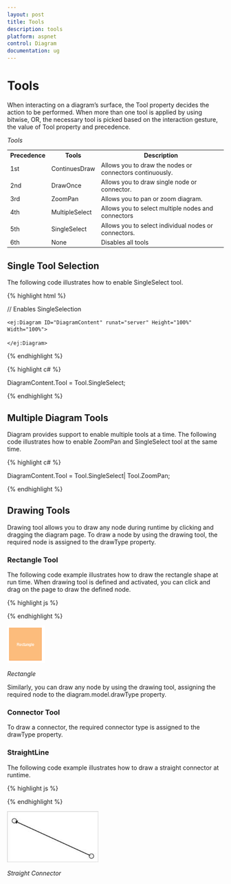 ```yaml
---
layout: post
title: Tools
description: tools
platform: aspnet
control: Diagram
documentation: ug
---
```


# Tools

When interacting on a diagram’s surface, the Tool property decides the action to be performed. When more than one tool is applied by using bitwise, OR, the necessary tool is picked based on the interaction gesture, the value of Tool property and precedence.

_Tools_

<table>
<tr>
<th>Precedence</th><th>Tools</th><th>Description</th></tr>
<tr>
<td>
1st </td><td>
ContinuesDraw</td><td>
Allows you to draw the nodes or connectors continuously. </td></tr>
<tr>
<td>
2nd </td><td>
DrawOnce</td><td>
Allows you to draw single node or connector.</td></tr>
<tr>
<td>
3rd </td><td>
ZoomPan</td><td>
Allows you to pan or zoom diagram.</td></tr>
<tr>
<td>
4th </td><td>
MultipleSelect</td><td>
Allows you to select multiple nodes and connectors</td></tr>
<tr>
<td>
5th </td><td>
SingleSelect</td><td>
Allows you to select individual nodes or connectors.</td></tr>
<tr>
<td>
6th </td><td>
None</td><td>
Disables all tools</td></tr>
</table>

## Single Tool Selection

The following code illustrates how to enable SingleSelect tool.

{% highlight html %}

// Enables SingleSelection

<div id="main-right">

    <ej:Diagram ID="DiagramContent" runat="server" Height="100%" Width="100%">

    </ej:Diagram>

</div>



{% endhighlight %}





{% highlight c# %}

DiagramContent.Tool = Tool.SingleSelect;



{% endhighlight %}

## Multiple Diagram Tools

Diagram provides support to enable multiple tools at a time. The following code illustrates how to enable ZoomPan and SingleSelect tool at the same time.

{% highlight c# %}



DiagramContent.Tool = Tool.SingleSelect| Tool.ZoomPan;





{% endhighlight %}

## Drawing Tools

Drawing tool allows you to draw any node during runtime by clicking and dragging the diagram page. To draw a node by using the drawing tool, the required node is assigned to the drawType property.

### Rectangle Tool

The following code example illustrates how to draw the rectangle shape at run time. When drawing tool is defined and activated, you can click and drag on the page to draw the defined node.

{% highlight js %}

<script type="text/Javascript">

var diagram = $("#diagram").ejDiagram("instance");

//Defines the node to be drawn by using drawing tool

diagram.model.drawType = { 

	type: ej.datavisualization.Diagram.Shapes.Basic, 

shape: "rectangle",

fillColor:"#fcbc7c",

borderColor:"#f89b4c",

labels: [{ "text": "Rectangle",fontColor:"white" }]

};



//Activates the drawing tool

diagram.update({ 

tool: ej.datavisualization.Diagram.Tool.DrawOnce 

})



</script>



{% endhighlight %}



 ![](Tools_images/Tools_img1.png) 

_Rectangle_



Similarly, you can draw any node by using the drawing tool, assigning the required node to the diagram.model.drawType property.

### Connector Tool

To draw a connector, the required connector type is assigned to the drawType property.



### StraightLine

The following code example illustrates how to draw a straight connector at runtime.

{% highlight js %}

<script type="text/Javascript">

var diagram = $("#diagram").ejDiagram("instance");



//Defines the connector to be drawn by using drawing tool

diagram.model.drawType = { 

	type:"straightLine", 

};

// Activates the drawing tool

diagram.update({ 

tool: ej.datavisualization.Diagram.Tool.DrawOnce 

})



</script>



{% endhighlight %}



 ![](Tools_images/Tools_img2.jpeg) 


_Straight Connector_

